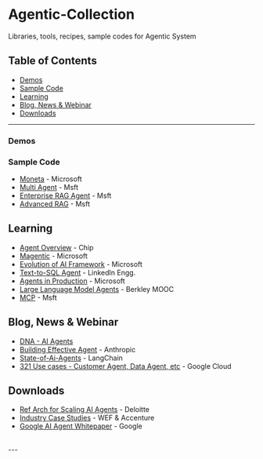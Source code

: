 # Agentic-Collection

Libraries, tools, recipes, sample codes for Agentic System

## Table of Contents

- [Demos](#demos)
- [Sample Code](#sample-code)
- [Learning](#learning)
- [Blog, News & Webinar](#blog-news--webinar)
- [Downloads](#downloads)

---

### Demos


### Sample Code
- [Moneta](https://github.com/Azure-Samples/moneta-agents) - Microsoft
- [Multi Agent](https://github.com/kinfey/MultiAIAgent/tree/main) - Msft
- [Enterprise RAG Agent](https://github.com/Azure/gpt-rag-agentic?tab=readme-ov-file#how-the-orchestrator-works) - Msft
- [Advanced RAG](https://github.com/Azure-Samples/openai/tree/main/Solution_Accelerators/Advanced_RAG) - Msft

## Learning
- [Agent Overview](https://huyenchip.com//2025/01/07/agents.html#agent_overview) - Chip
- [Magentic](https://www.microsoft.com/en-us/research/articles/magentic-one-a-generalist-multi-agent-system-for-solving-complex-tasks/) - Microsoft
- [Evolution of AI Framework](https://techcommunity.microsoft.com/blog/machinelearningblog/the-evolution-of-ai-frameworks-understanding-microsofts-latest-multi-agent-syste/4339739) - Microsoft
- [Text-to-SQL Agent](https://www.linkedin.com/blog/engineering/ai/practical-text-to-sql-for-data-analytics?lipi=urn%3Ali%3Apage%3Ad_flagship3_detail_base%3BxZCfI%2BSVT22SjDmmxZPX3A%3D%3D) - LinkedIn Engg.
- [Agents in Production](https://devblogs.microsoft.com/all-things-azure/how-to-develop-ai-apps-and-agents-in-azure-a-visual-guide/) - Microsoft
- [Large Language Model Agents](https://llmagents-learning.org/f24) - Berkley MOOC
- [MCP](https://techcommunity.microsoft.com/blog/Azure-AI-Services-blog/model-context-protocol-mcp-integrating-azure-openai-for-enhanced-tool-integratio/4393788/) - Msft
  
## Blog, News & Webinar
- [DNA - AI Agents](https://cedricchee.com/blog/the-dna-of-ai-agents/) 
- [Building Effective Agent](https://www.anthropic.com/research/building-effective-agents) - Anthropic
- [State-of-Ai-Agents](https://www.langchain.com/stateofaiagents) - LangChain
- [321 Use cases - Customer Agent, Data Agent, etc](https://cloud.google.com/transform/101-real-world-generative-ai-use-cases-from-industry-leaders) - Google Cloud

## Downloads
- [Ref Arch for Scaling AI Agents](docs/gen-ai-multi-agents-pov-2.pdf) - Deloitte
- [Industry Case Studies](docs/WEF_AI_in_Action_Beyond_Experimentation_to_Transform_Industry_2025.pdf) - WEF & Accenture
- [Google AI Agent Whitepaper](docs/google-ai-agents-whitepaper.pdf) - Google
  
<br>
---

